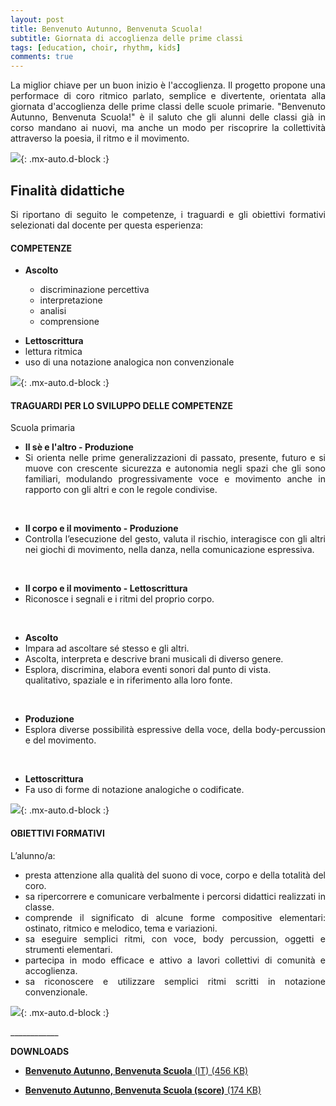 ```yaml
---
layout: post
title: Benvenuto Autunno, Benvenuta Scuola!
subtitle: Giornata di accoglienza delle prime classi
tags: [education, choir, rhythm, kids]
comments: true
---
```

<div style="text-align:justify;">
La miglior chiave per un buon inizio è l'accoglienza. Il progetto propone una performace di coro ritmico parlato, semplice e divertente, orientata alla giornata d'accoglienza delle prime classi delle scuole primarie. "Benvenuto Autunno, Benvenuta Scuola!" è il saluto che gli alunni delle classi già in corso mandano ai nuovi, ma anche un modo per riscoprire la collettività attraverso la poesia, il ritmo e il movimento.
</div>

![](https://velitch.github.io/velitch/assets/img/space.png){: .mx-auto.d-block :}


<h2>Finalità didattiche</h2>
<div style="text-align:justify;">
Si riportano di seguito le competenze, i traguardi e gli obiettivi formativi selezionati dal docente per questa esperienza:


<h4>COMPETENZE</h4>
<ul>
  <li><b>Ascolto</b></li>
<ul>
  <li>discriminazione percettiva</li>
  <li>interpretazione</li>
  <li>analisi</li>
  <li>comprensione</li>
</ul>
</ul>
<ul>
  <li><b>Lettoscrittura</b></li>
  <li>lettura ritmica</li>
  <li>uso di una notazione analogica non convenzionale</li>
</ul>
</ul>
</div>

![](https://velitch.github.io/velitch/assets/img/space.png){: .mx-auto.d-block :}


<h4>TRAGUARDI PER LO SVILUPPO DELLE COMPETENZE</h4>
<div style="text-align:justify;">
Scuola primaria

<ul>
  <li><b>Il sè e l'altro - Produzione</b></li>
  <li>Si orienta nelle prime generalizzazioni di passato, presente, futuro e si muove con crescente sicurezza e autonomia negli spazi che gli sono familiari, modulando progressivamente voce e movimento anche in rapporto con gli altri e con le regole condivise.</li>
</ul>
<br>
<ul>
  <li><b>Il corpo e il movimento - Produzione</b></li>
  <li>Controlla l’esecuzione del gesto, valuta il rischio, interagisce con gli altri nei giochi di movimento, nella danza, nella comunicazione espressiva.</li>
</ul>
<br>
<ul>
  <li><b>Il corpo e il movimento - Lettoscrittura</b></li>
  <li>Riconosce i segnali e i ritmi del proprio corpo.</li>
</ul>
<br>
<ul>
  <li><b>Ascolto</b></li>
  <li>Impara ad ascoltare sé stesso e gli altri.</li>
  <li>Ascolta, interpreta e descrive brani musicali di diverso genere.</li>
  <li>Esplora, discrimina, elabora eventi sonori dal punto di vista.</li> qualitativo, spaziale e in riferimento alla loro fonte.</li>
</ul>
<br>
<ul>
  <li><b>Produzione</b></li>
  <li>Esplora diverse possibilità espressive della voce, della body-percussion e del movimento.</li>
</ul>
<br>
<ul>
  <li><b>Lettoscrittura</b></li>
  <li>Fa uso di forme di notazione analogiche o codificate.</li>
</ul>

![](https://velitch.github.io/velitch/assets/img/space.png){: .mx-auto.d-block :}


<h4>OBIETTIVI FORMATIVI</h4>

L’alunno/a:
<br>
<ul>
  <li>presta attenzione alla qualità del suono di voce, corpo e della totalità del coro.</li>
  <li>sa ripercorrere e comunicare verbalmente i percorsi didattici realizzati in classe.</li>
  <li>comprende il significato di alcune forme compositive elementari: ostinato, ritmico e melodico, tema e variazioni.</li>
  <li>sa eseguire semplici ritmi, con voce, body percussion, oggetti e strumenti elementari.</li>
  <li>partecipa in modo efficace e attivo a lavori collettivi di comunità e accoglienza.</li>
  <li>sa riconoscere e utilizzare semplici ritmi scritti in notazione convenzionale.</li>
</ul>

![](https://velitch.github.io/velitch/assets/img/space.png){: .mx-auto.d-block :}
</div>
____________

**DOWNLOADS**


- <a href="https://velitch.github.io/velitch/assets/projects/autunno/benvenuto_autunno_benvenuta_scuola.pdf">**Benvenuto Autunno, Benvenuta Scuola** (IT) (456 KB)<a/>

- <a href="https://velitch.github.io/velitch/assets/projects/autunno/benvenuto_autunno_benvenuta_scuola(score).pdf">**Benvenuto Autunno, Benvenuta Scuola (score)** (174 KB)<a/>

